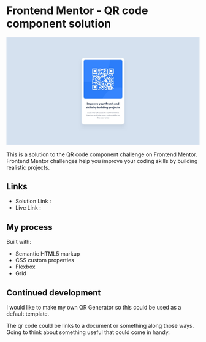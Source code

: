 # Frontend Mentor - QR code component solution

![FrontendMentor Challenge](./design/desktop-design.jpg)

This is a solution to the QR code component challenge on Frontend Mentor. Frontend Mentor challenges help you improve your coding skills by building realistic projects.


## Links
- Solution Link : 
- Live Link : 
## My process

Built with:
- Semantic HTML5 markup
- CSS custom properties
- Flexbox
- Grid

## Continued development
I would like to make my own QR Generator so this could be used as a default template.

The qr code could be links to a document or something along those ways. Going to think about something useful that could come in handy.

